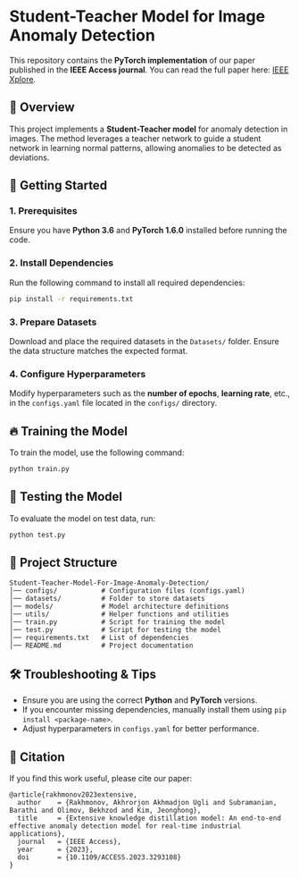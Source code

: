 # Student-Teacher Model for Image Anomaly Detection

This repository contains the **PyTorch implementation** of our paper published in the **IEEE Access journal**. You can read the full paper here: [IEEE Xplore](https://ieeexplore.ieee.org/document/10175536).

## 📌 Overview

This project implements a **Student-Teacher model** for anomaly detection in images. The method leverages a teacher network to guide a student network in learning normal patterns, allowing anomalies to be detected as deviations.

## 🚀 Getting Started

### **1. Prerequisites**

Ensure you have **Python 3.6** and **PyTorch 1.6.0** installed before running the code.

### **2. Install Dependencies**

Run the following command to install all required dependencies:

```sh
pip install -r requirements.txt
```

### **3. Prepare Datasets**

Download and place the required datasets in the `Datasets/` folder. Ensure the data structure matches the expected format.

### **4. Configure Hyperparameters**

Modify hyperparameters such as the **number of epochs**, **learning rate**, etc., in the `configs.yaml` file located in the `configs/` directory.

## 🔥 Training the Model

To train the model, use the following command:

```sh
python train.py
```

## 🎯 Testing the Model

To evaluate the model on test data, run:

```sh
python test.py
```

## 📂 Project Structure

```
Student-Teacher-Model-For-Image-Anomaly-Detection/
│── configs/           # Configuration files (configs.yaml)
│── datasets/          # Folder to store datasets
│── models/            # Model architecture definitions
│── utils/             # Helper functions and utilities
│── train.py           # Script for training the model
│── test.py            # Script for testing the model
│── requirements.txt   # List of dependencies
│── README.md          # Project documentation
```

## 🛠 Troubleshooting & Tips

- Ensure you are using the correct **Python** and **PyTorch** versions.
- If you encounter missing dependencies, manually install them using `pip install <package-name>`.
- Adjust hyperparameters in `configs.yaml` for better performance.

## 📜 Citation

If you find this work useful, please cite our paper:

```
@article{rakhmonov2023extensive,
  author    = {Rakhmonov, Akhrorjon Akhmadjon Ugli and Subramanian,     Barathi and Olimov, Bekhzod and Kim, Jeonghong},
  title     = {Extensive knowledge distillation model: An end-to-end effective anomaly detection model for real-time industrial applications},
  journal   = {IEEE Access},
  year      = {2023},
  doi       = {10.1109/ACCESS.2023.3293108}
}
```


